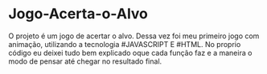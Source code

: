 # Jogo-Acerta-o-Alvo
O projeto é um jogo de acertar o alvo. Dessa vez foi meu primeiro jogo com animação, utilizando a tecnologia #JAVASCRIPT E #HTML.
 No proprio código eu deixei tudo bem explicado oque cada função faz e a maneira o modo de pensar até chegar no resultado final. 
